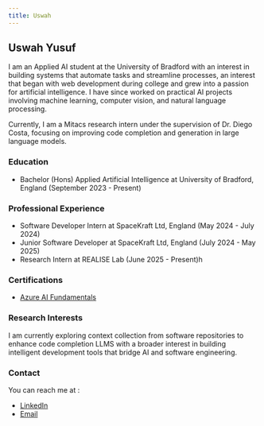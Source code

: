 ```yaml
---
title: Uswah
---
```


## Uswah Yusuf
I am an Applied AI student at the University of Bradford with an interest in building systems that automate tasks and streamline processes, an interest that began with web development during college and grew into a passion for artificial intelligence. I have since worked on practical AI projects involving machine learning, computer vision, and natural language processing.

Currently, I am a Mitacs research intern under the supervision of Dr. Diego Costa, focusing on improving code completion and generation in large language models.


### Education

- Bachelor (Hons) Applied Artificial Intelligence at University of Bradford, England (September 2023 - Present)

### Professional Experience

- Software Developer Intern at SpaceKraft Ltd, England (May 2024 - July 2024)
- Junior Software Developer at SpaceKraft Ltd, England (July 2024 - May 2025)
- Research Intern at REALISE Lab (June 2025 - Present)h

### Certifications
- [Azure AI Fundamentals](https://www.credly.com/badges/400e683b-4dbd-4fbf-9f56-bdcb26ac9d90)


### Research Interests
I am currently exploring context collection from software repositories to enhance code completion LLMS with a broader interest in building intelligent development tools that bridge AI and software engineering.

### Contact

You can reach me at :
- [LinkedIn](https://www.linkedin.com/in/uswatyusuf/)
- [Email](mailto:omosewaeniola@gmail.com)


